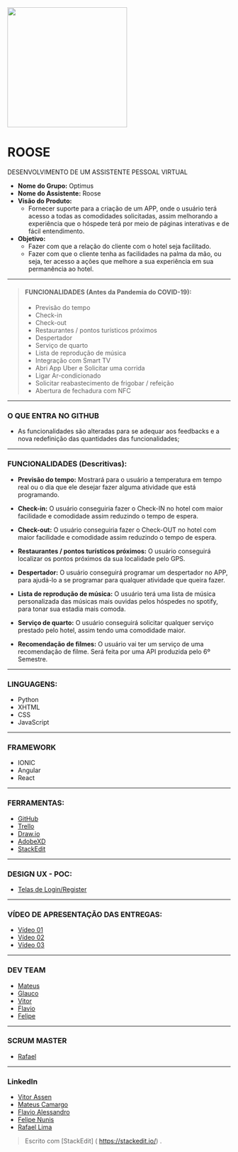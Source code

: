 <img src="https://github.com/mateuscamargo/Roose_App/blob/master/images/roose_img.png" width="270px" heigth="270px" align="i">


# ROOSE

DESENVOLVIMENTO DE UM ASSISTENTE PESSOAL VIRTUAL

- **Nome do Grupo:** Optimus 
- **Nome do Assistente:** Roose
- **Visão do Produto:** 
   - Fornecer suporte para a criação de um APP, onde o usuário terá acesso a todas as comodidades solicitadas, assim melhorando a experiência que o hóspede terá por meio de páginas interativas e de fácil entendimento.
- **Objetivo:**
  - Fazer com que a relação do cliente com o
hotel seja facilitado. 
  - Fazer com que o cliente tenha as facilidades
na palma da mão, ou seja, ter acesso a ações
que melhore a sua experiência em sua permanência ao hotel.
---
>  #### FUNCIONALIDADES (Antes da Pandemia do COVID-19):
> - Previsão do tempo
> - Check-in
> - Check-out
> - Restaurantes / pontos turísticos próximos
> - Despertador
> - Serviço de quarto
> - Lista de reprodução de música
> - Integração com Smart TV
> - Abri App Uber e Solicitar uma corrida
> - Ligar Ar-condicionado
> - Solicitar reabastecimento de frigobar / refeição
> - Abertura de fechadura com NFC
---
### O QUE ENTRA NO GITHUB

- As funcionalidades são alteradas para se adequar aos feedbacks e a nova redefinição das quantidades das funcionalidades;
---
### FUNCIONALIDADES (Descritivas):

- **Previsão do tempo:** Mostrará para o usuário a temperatura em tempo real ou o dia que ele desejar fazer alguma atividade que está programando.

- **Check-in:** O usuário conseguiria fazer o Check-IN no hotel com maior facilidade e comodidade assim reduzindo o tempo de espera.

- **Check-out:** O usuário conseguiria fazer o Check-OUT no hotel com maior facilidade e comodidade assim reduzindo o tempo de espera.

- **Restaurantes / pontos turísticos próximos:** O usuário conseguirá localizar os pontos próximos da sua localidade pelo GPS.

- **Despertador:** O usuário conseguirá programar um despertador no APP, para ajudá-lo a se programar para qualquer atividade que queira fazer.

- **Lista de reprodução de música:** O usuário terá uma lista de música personalizada das músicas mais ouvidas pelos hóspedes no spotify, para tonar sua estadia mais comoda.

- **Serviço de quarto:** O usuário conseguirá solicitar qualquer serviço prestado pelo hotel, assim tendo uma comodidade maior.

- **Recomendação de filmes:** O usuário vai ter um serviço de uma recomendação de filme. Será feita por uma API produzida pelo 6º Semestre.

---
### LINGUAGENS:
- Python
- XHTML
- CSS
- JavaScript
---
### FRAMEWORK
- IONIC
- Angular
- React
---
### FERRAMENTAS:
- [GitHub](https://github.com/mateuscamargo/Roose_App)
- [Trello](https://trello.com/b/oUfxIrLz/app-roose)
- [Draw.io](https://draw.io)
- [AdobeXD](https://www.adobe.com/br/products/xd.html)
- [StackEdit]( https://stackedit.io/)
---
### DESIGN UX - POC:
- [Telas de Login/Register](https://xd.adobe.com/view/69021e23-93d4-449b-6183-300331026bdc-1f33/)
---
### VÍDEO DE APRESENTAÇÃO DAS ENTREGAS:

- [Vídeo 01](https://drive.google.com/file/d/1-qO5nEdPvHz8XJKgz1L0tMqdJiLzg1ef/view?usp=drivesdk)
- [Vídeo 02](https://drive.google.com/file/d/16zFRcaSDGNJ7ozbutNl84dUz8eK-p8-x/view?usp=sharing)
- [Vídeo 03](https://drive.google.com/file/d/15p-eQVBCazWWCdCaafIFV7JC-2eFl2pr/view?usp=sharing)
---
### DEV TEAM
- [Mateus](https://github.com/mateuscamargo)
- [Glauco](https://github.com/glaucofidelix)
- [Vitor](https://github.com/assenvitor)
- [Flavio](https://github.com/twofap2)
- [Felipe](https://github.com/FelipeNunis)
 ---
### SCRUM MASTER

- [Rafael](github.com/RafaelRCLima)
---

### LinkedIn

- [Vitor Assen](https://www.linkedin.com/in/vitorassen/)
- [Mateus Camargo](https://www.linkedin.com/in/mateuscamargolima/)
- [Flavio Alessandro]()
- [Felipe Nunis]()
- [Rafael Lima]()

> Escrito com [StackEdit] ( https://stackedit.io/) .
<!--stackedit_data:
eyJoaXN0b3J5IjpbMjExMTYxMDU1NywtMjA3NzQwODkyMCwxOT
k1NDY4MTk0LC0xNjcwNTczNzUsMTc3NTQwNzE1MSwzNzc4NTg5
NzAsMTI0MzA4MjE4OSwtMjczNDA2MDM5LDYwMzAzMzIzNCwxMj
Y2MTMwMzk0LDQxMzA1MTY3OSwyMDcxNjA3NDQ5LDEyMjcxNDEy
ODYsLTQ5ODc3Mzk4OSwxMjMyMTgzNjAxXX0=
-->
